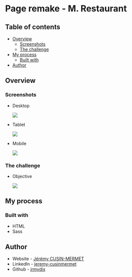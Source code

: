 # Page remake - M. Restaurant

## Table of contents

- [Overview](#overview)
  - [Screenshots](#screenshots)
  - [The challenge](#the-challenge)
- [My process](#my-process)
  - [Built with](#built-with)
- [Author](#author)

## Overview

### Screenshots

- Desktop

  ![](design/homepage-desktop-made.png)

- Tablet

  ![](design/homepage-tablet-made.png)

- Mobile

  ![](design/homepage-mobile-made.png)

### The challenge

- Objective

  ![](design/Homepage.jpg)

## My process

### Built with

- HTML
- Sass

## Author

- Website - [Jérémy CUSIN-MERMET](https://jeremy-cusinmermet.xyz/)
- LinkedIn - [jeremy-cusinmermet](https://www.linkedin.com/in/jeremy-cusinmermet/)
- Github - [jrmydix](https://github.com/jrmydix)
